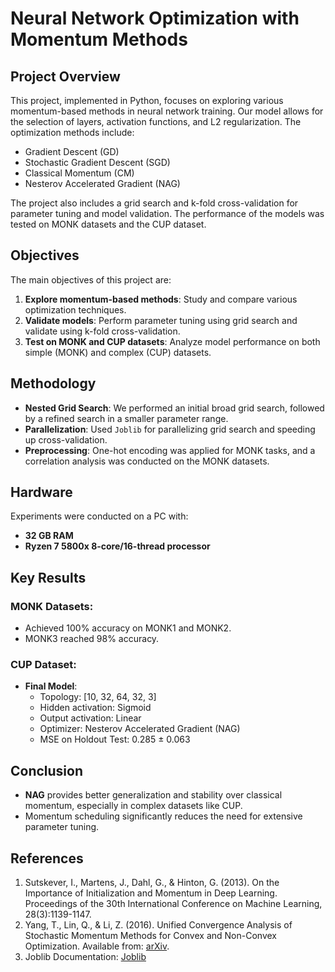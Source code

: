 # Neural Network Optimization with Momentum Methods

## Project Overview
This project, implemented in Python, focuses on exploring various momentum-based methods in neural network training. Our model allows for the selection of layers, activation functions, and L2 regularization. The optimization methods include:

- Gradient Descent (GD)
- Stochastic Gradient Descent (SGD)
- Classical Momentum (CM)
- Nesterov Accelerated Gradient (NAG)

The project also includes a grid search and k-fold cross-validation for parameter tuning and model validation. The performance of the models was tested on MONK datasets and the CUP dataset.

## Objectives
The main objectives of this project are:
1. **Explore momentum-based methods**: Study and compare various optimization techniques.
2. **Validate models**: Perform parameter tuning using grid search and validate using k-fold cross-validation.
3. **Test on MONK and CUP datasets**: Analyze model performance on both simple (MONK) and complex (CUP) datasets.

## Methodology
- **Nested Grid Search**: We performed an initial broad grid search, followed by a refined search in a smaller parameter range.
- **Parallelization**: Used `Joblib` for parallelizing grid search and speeding up cross-validation.
- **Preprocessing**: One-hot encoding was applied for MONK tasks, and a correlation analysis was conducted on the MONK datasets.

## Hardware
Experiments were conducted on a PC with:
- **32 GB RAM**
- **Ryzen 7 5800x 8-core/16-thread processor**

## Key Results
### MONK Datasets:
- Achieved 100% accuracy on MONK1 and MONK2.
- MONK3 reached 98% accuracy.

### CUP Dataset:
- **Final Model**: 
  - Topology: [10, 32, 64, 32, 3]
  - Hidden activation: Sigmoid
  - Output activation: Linear
  - Optimizer: Nesterov Accelerated Gradient (NAG)
  - MSE on Holdout Test: 0.285 ± 0.063

## Conclusion
- **NAG** provides better generalization and stability over classical momentum, especially in complex datasets like CUP.
- Momentum scheduling significantly reduces the need for extensive parameter tuning.

## References
1. Sutskever, I., Martens, J., Dahl, G., & Hinton, G. (2013). On the Importance of Initialization and Momentum in Deep Learning. Proceedings of the 30th International Conference on Machine Learning, 28(3):1139-1147. 
2. Yang, T., Lin, Q., & Li, Z. (2016). Unified Convergence Analysis of Stochastic Momentum Methods for Convex and Non-Convex Optimization. Available from: [arXiv](https://arxiv.org/abs/1604.03257).
3. Joblib Documentation: [Joblib](https://joblib.readthedocs.io/en/stable/)

